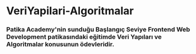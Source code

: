 # VeriYapilari-Algoritmalar
<h3>Patika Academy'nin sunduğu Başlangıç Seviye Frontend Web Development patikasındaki eğitimde Veri Yapıları ve Algoritmalar konusunun ödevleridir.
